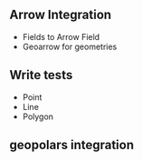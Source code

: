 ## Arrow Integration 

- Fields to Arrow Field
- Geoarrow for geometries

## Write tests

- Point
- Line
- Polygon

## geopolars integration
